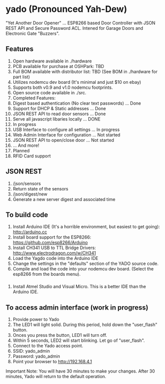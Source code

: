 # yado (Pronounced Yah-Dew)
"Yet Another Door Opener" ... ESP8266 based Door Controller with JSON REST API and Secure Password ACL. Intened for Garage Doors and Electronic Gate "Buzzers".

## Features

1. Open hardware available in ./hardware
 1. PCB available for purchase at OSHPark: TBD
 2. Full BOM available with distributor list: TBD (See BOM in ./hardware for part list)
 3. Utilizes nodemcu dev board (It's minimal and just $10 on ebay)
 4. Supports both v0.9 and v1.0 nodemcu footprints.
1. Open source code available in ./src.
2. Completed Features:
 1. Digest based authentication (No clear text passwords) ... Done
 2. Support for DHCP & Static addresses ... Done
 3. JSON REST API to read door sensors ... Done
 4. Serve all javascript libaries locally ... DONE
3. In progress
 1. USB Interface to configure all settings ... In progress
 2. Web Admin Interface for configuration ... Not started
 3. JSON REST API to open/close door ... Not started
 4. ... And more!
4. Planned
 1. RFID Card support

## JSON REST

1. /json/sensors
 1. Return state of the sensors
2. /json/digest/new
 1. Generate a new server digest and associated time

## To build code

1. Install Arduino IDE (It's a horrible environment, but easiest to get going): http://arduino.cc
2. Install board support for the ESP8266: https://github.com/esp8266/Arduino
3. Install CH341 USB to TTL Bridge Drivers: http://www.electrodragon.com/w/CH341
4. Load the Yagdo code into the Arduino IDE
5. Change the settings in the "defaults" section of the YADO source code.
6. Compile and load the code into your nodemcu dev board. (Select the esp8266 from the boards menu).

###

1. Install Atmel Studio and Visual Micro. This is a better IDE than the Arduino IDE.

## To access admin interface (work in progress)

1. Provide power to Yado
2. The LED1 will light solid. During this period, hold down the "user_flash" button.
3. Onces you press the button, LED1 will turn off.
4. Within 5 seconds, LED2 will start blinking. Let go of "user_flash".
5. Connect to the Yado access point.
 1. SSID: yado_admin
 2. Password: yado_admin
6. Point your browser to http://192.168.4.1

Important Note: You will have 30 minutes to make your changes. After 30 minutes, Yado will return to the default operation.